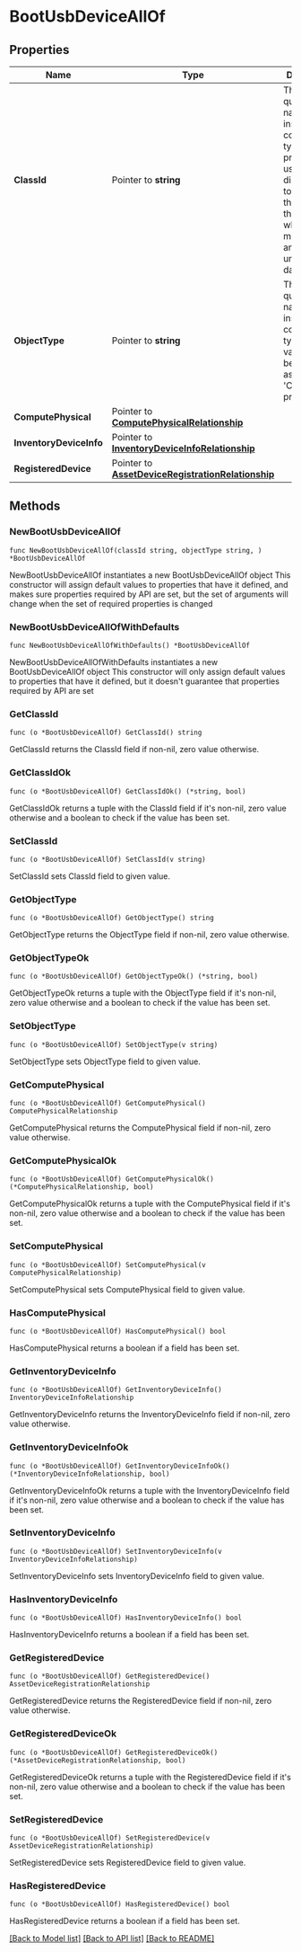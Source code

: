 # BootUsbDeviceAllOf

## Properties

Name | Type | Description | Notes
------------ | ------------- | ------------- | -------------
**ClassId** | Pointer to **string** | The fully-qualified name of the instantiated, concrete type. This property is used as a discriminator to identify the type of the payload when marshaling and unmarshaling data. | [default to "boot.UsbDevice"]
**ObjectType** | Pointer to **string** | The fully-qualified name of the instantiated, concrete type. The value should be the same as the &#39;ClassId&#39; property. | [default to "boot.UsbDevice"]
**ComputePhysical** | Pointer to [**ComputePhysicalRelationship**](ComputePhysicalRelationship.md) |  | [optional] 
**InventoryDeviceInfo** | Pointer to [**InventoryDeviceInfoRelationship**](InventoryDeviceInfoRelationship.md) |  | [optional] 
**RegisteredDevice** | Pointer to [**AssetDeviceRegistrationRelationship**](AssetDeviceRegistrationRelationship.md) |  | [optional] 

## Methods

### NewBootUsbDeviceAllOf

`func NewBootUsbDeviceAllOf(classId string, objectType string, ) *BootUsbDeviceAllOf`

NewBootUsbDeviceAllOf instantiates a new BootUsbDeviceAllOf object
This constructor will assign default values to properties that have it defined,
and makes sure properties required by API are set, but the set of arguments
will change when the set of required properties is changed

### NewBootUsbDeviceAllOfWithDefaults

`func NewBootUsbDeviceAllOfWithDefaults() *BootUsbDeviceAllOf`

NewBootUsbDeviceAllOfWithDefaults instantiates a new BootUsbDeviceAllOf object
This constructor will only assign default values to properties that have it defined,
but it doesn't guarantee that properties required by API are set

### GetClassId

`func (o *BootUsbDeviceAllOf) GetClassId() string`

GetClassId returns the ClassId field if non-nil, zero value otherwise.

### GetClassIdOk

`func (o *BootUsbDeviceAllOf) GetClassIdOk() (*string, bool)`

GetClassIdOk returns a tuple with the ClassId field if it's non-nil, zero value otherwise
and a boolean to check if the value has been set.

### SetClassId

`func (o *BootUsbDeviceAllOf) SetClassId(v string)`

SetClassId sets ClassId field to given value.


### GetObjectType

`func (o *BootUsbDeviceAllOf) GetObjectType() string`

GetObjectType returns the ObjectType field if non-nil, zero value otherwise.

### GetObjectTypeOk

`func (o *BootUsbDeviceAllOf) GetObjectTypeOk() (*string, bool)`

GetObjectTypeOk returns a tuple with the ObjectType field if it's non-nil, zero value otherwise
and a boolean to check if the value has been set.

### SetObjectType

`func (o *BootUsbDeviceAllOf) SetObjectType(v string)`

SetObjectType sets ObjectType field to given value.


### GetComputePhysical

`func (o *BootUsbDeviceAllOf) GetComputePhysical() ComputePhysicalRelationship`

GetComputePhysical returns the ComputePhysical field if non-nil, zero value otherwise.

### GetComputePhysicalOk

`func (o *BootUsbDeviceAllOf) GetComputePhysicalOk() (*ComputePhysicalRelationship, bool)`

GetComputePhysicalOk returns a tuple with the ComputePhysical field if it's non-nil, zero value otherwise
and a boolean to check if the value has been set.

### SetComputePhysical

`func (o *BootUsbDeviceAllOf) SetComputePhysical(v ComputePhysicalRelationship)`

SetComputePhysical sets ComputePhysical field to given value.

### HasComputePhysical

`func (o *BootUsbDeviceAllOf) HasComputePhysical() bool`

HasComputePhysical returns a boolean if a field has been set.

### GetInventoryDeviceInfo

`func (o *BootUsbDeviceAllOf) GetInventoryDeviceInfo() InventoryDeviceInfoRelationship`

GetInventoryDeviceInfo returns the InventoryDeviceInfo field if non-nil, zero value otherwise.

### GetInventoryDeviceInfoOk

`func (o *BootUsbDeviceAllOf) GetInventoryDeviceInfoOk() (*InventoryDeviceInfoRelationship, bool)`

GetInventoryDeviceInfoOk returns a tuple with the InventoryDeviceInfo field if it's non-nil, zero value otherwise
and a boolean to check if the value has been set.

### SetInventoryDeviceInfo

`func (o *BootUsbDeviceAllOf) SetInventoryDeviceInfo(v InventoryDeviceInfoRelationship)`

SetInventoryDeviceInfo sets InventoryDeviceInfo field to given value.

### HasInventoryDeviceInfo

`func (o *BootUsbDeviceAllOf) HasInventoryDeviceInfo() bool`

HasInventoryDeviceInfo returns a boolean if a field has been set.

### GetRegisteredDevice

`func (o *BootUsbDeviceAllOf) GetRegisteredDevice() AssetDeviceRegistrationRelationship`

GetRegisteredDevice returns the RegisteredDevice field if non-nil, zero value otherwise.

### GetRegisteredDeviceOk

`func (o *BootUsbDeviceAllOf) GetRegisteredDeviceOk() (*AssetDeviceRegistrationRelationship, bool)`

GetRegisteredDeviceOk returns a tuple with the RegisteredDevice field if it's non-nil, zero value otherwise
and a boolean to check if the value has been set.

### SetRegisteredDevice

`func (o *BootUsbDeviceAllOf) SetRegisteredDevice(v AssetDeviceRegistrationRelationship)`

SetRegisteredDevice sets RegisteredDevice field to given value.

### HasRegisteredDevice

`func (o *BootUsbDeviceAllOf) HasRegisteredDevice() bool`

HasRegisteredDevice returns a boolean if a field has been set.


[[Back to Model list]](../README.md#documentation-for-models) [[Back to API list]](../README.md#documentation-for-api-endpoints) [[Back to README]](../README.md)


